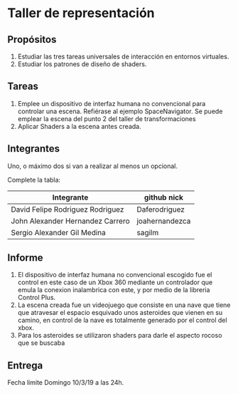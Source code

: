 # Taller de representación

## Propósitos

1. Estudiar las tres tareas universales de interacción en entornos virtuales.
2. Estudiar los patrones de diseño de shaders.

## Tareas

1. Emplee un dispositivo de interfaz humana no convencional para controlar una escena. Refiérase al ejemplo SpaceNavigator. Se puede emplear la escena del punto 2 del taller de transformaciones
2. Aplicar Shaders a la escena antes creada.

## Integrantes

Uno, o máximo dos si van a realizar al menos un opcional.

Complete la tabla:

| Integrante | github nick |
|------------|-------------|
|      David Felipe Rodriguez Rodriguez      |     Daferodriguez        |
|      John Alexander Hernandez Carrero      |    joahernandezca        |
|      Sergio Alexander Gil Medina           |        sagilm            |

## Informe

1. El dispositivo de interfaz humana no convencional escogido fue el control en este caso de un Xbox 360 mediante un controlador que emula la conexion inalambrica con este, y por medio de la libreria Control Plus.
2. La escena creada fue un videojuego que consiste en una nave que tiene que atravesar el espacio esquivado unos asteroides que vienen en su camino, en control de la nave es totalmente generado por el control del xbox.
3. Para los asteroides se utilizaron shaders para darle el aspecto rocoso que se buscaba

## Entrega

Fecha límite Domingo 10/3/19 a las 24h.
